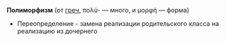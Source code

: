 

**Полиморфизм** (от [греч.](https://ru.wikipedia.org/wiki/%D0%93%D1%80%D0%B5%D1%87%D0%B5%D1%81%D0%BA%D0%B8%D0%B9_%D1%8F%D0%B7%D1%8B%D0%BA "Греческий язык") πολὺ- — много, и μορφή — форма)

- Переопределение - замена реализации родительского класса на реализацию из дочернего 